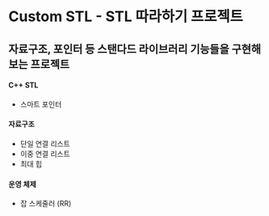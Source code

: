 # Custom STL - STL 따라하기 프로젝트 
## 자료구조, 포인터 등 스탠다드 라이브러리 기능들을 구현해보는 프로젝트


#### C++ STL
- 스마트 포인터

#### 자료구조
- 단일 연결 리스트
- 이중 연결 리스트
- 최대 힙

#### 운영 체제
- 잡 스케줄러 (RR)
